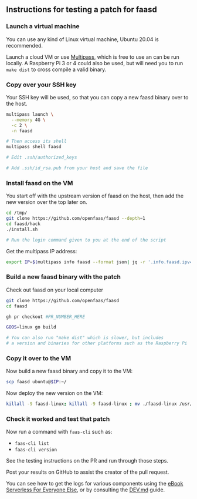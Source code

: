 ## Instructions for testing a patch for faasd

### Launch a virtual machine

You can use any kind of Linux virtual machine, Ubuntu 20.04 is recommended.

Launch a cloud VM or use [Multipass](https://multipass.run), which is free to use an can be run locally. A Raspberry Pi 3 or 4 could also be used, but will need you to run `make dist` to cross compile a valid binary.

### Copy over your SSH key

Your SSH key will be used, so that you can copy a new faasd binary over to the host.

```bash
multipass launch \
  --memory 4G \
  -c 2 \
  -n faasd

# Then access its shell
multipass shell faasd

# Edit .ssh/authorized_keys

# Add .ssh/id_rsa.pub from your host and save the file
```

### Install faasd on the VM

You start off with the upstream version of faasd on the host, then add the new version over the top later on.

```bash
cd /tmp/
git clone https://github.com/openfaas/faasd --depth=1
cd faasd/hack
./install.sh

# Run the login command given to you at the end of the script
```

Get the multipass IP address:

```bash
export IP=$(multipass info faasd --format json| jq -r '.info.faasd.ipv4[0]')
```

### Build a new faasd binary with the patch

Check out faasd on your local computer

```bash
git clone https://github.com/openfaas/faasd
cd faasd

gh pr checkout #PR_NUMBER_HERE

GOOS=linux go build

# You can also run "make dist" which is slower, but includes
# a version and binaries for other platforms such as the Raspberry Pi
```

### Copy it over to the VM

Now build a new faasd binary and copy it to the VM:

```bash
scp faasd ubuntu@$IP:~/
```

Now deploy the new version on the VM:

```bash
killall -9 faasd-linux; killall -9 faasd-linux ; mv ./faasd-linux /usr/local/bin/faasd
```

### Check it worked and test that patch

Now run a command with `faas-cli` such as:

* `faas-cli list`
* `faas-cli version`

See the testing instructions on the PR and run through those steps.

Post your results on GitHub to assist the creator of the pull request.

You can see how to get the logs for various components using the [eBook Serverless For Everyone Else](https://openfaas.gumroad.com/l/serverless-for-everyone-else), or by consulting the [DEV.md](/docs/DEV.md) guide.

